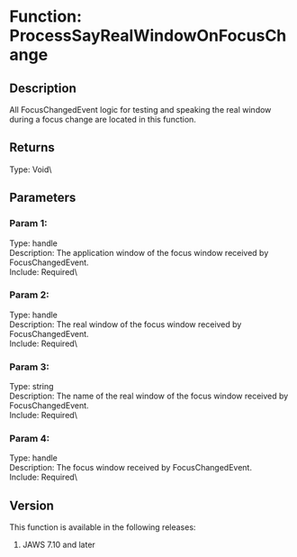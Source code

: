 # Function: ProcessSayRealWindowOnFocusChange

## Description

All FocusChangedEvent logic for testing and speaking the real window
during a focus change are located in this function.

## Returns

Type: Void\

## Parameters

### Param 1:

Type: handle\
Description: The application window of the focus window received by
FocusChangedEvent.\
Include: Required\

### Param 2:

Type: handle\
Description: The real window of the focus window received by
FocusChangedEvent.\
Include: Required\

### Param 3:

Type: string\
Description: The name of the real window of the focus window received by
FocusChangedEvent.\
Include: Required\

### Param 4:

Type: handle\
Description: The focus window received by FocusChangedEvent.\
Include: Required\

## Version

This function is available in the following releases:

1.  JAWS 7.10 and later
